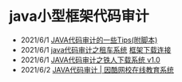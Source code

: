 # java小型框架代码审计

+ 2021/6/1 [JAVA代码审计的一些Tips(附脚本)](https://xz.aliyun.com/t/1633)
+ 2021/6/1 [java代码审计之租车系统](./java代码审计之租车系统.pdf)  [框架下载连接](http://down.chinaz.com/soft/38425.htm)
+ 2021/6/1 [JAVA代码审计之铁人下载系统 v1.0](http://foreversong.cn/archives/1005)
+ 2021/6/2 [JAVA代码审计 | 因酷网校在线教育系统](https://xz.aliyun.com/t/2646)
